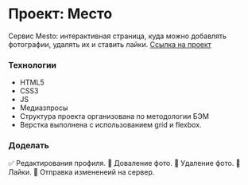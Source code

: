 # Проект: Место
Сервис Mesto: интерактивная страница, куда можно добавлять фотографии, удалять их и ставить лайки.
[Ссылка на проект](https://altwebga.github.io/mesto/)

### Технологии

* HTML5
* CSS3
* JS
* Медиазпросы
* Структура проекта организована по методологии БЭМ
* Верстка выполнена с использованием grid и flexbox.

### Доделать

:white_check_mark: Редактирования профиля.
:black_square_button: Доваление фото.
:black_square_button: Удаление фото.
:black_square_button: Лайки.
:black_square_button: Отправка измененеий на сервер.
